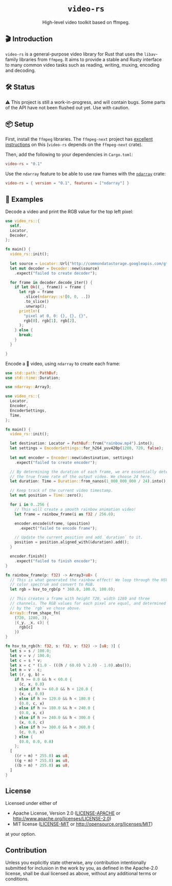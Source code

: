 <h1 align="center">
  <code>video-rs</code>
</h1>
<p align="center">High-level video toolkit based on ffmpeg.</p>

## 🎬 Introduction

`video-rs` is a general-purpose video library for Rust that uses the
`libav`-family libraries from `ffmpeg`. It aims to provide a stable and Rusty
interface to many common video tasks such as reading, writing, muxing, encoding
and decoding.

## 🛠 S️️tatus

⚠️ This project is still a work-in-progress, and will contain bugs. Some parts of
the API have not been flushed out yet. Use with caution.

## 📦 Setup

First, install the `ffmpeg` libraries. The `ffmpeg-next` project has
[excellent instructions](https://github.com/zmwangx/rust-ffmpeg/wiki/Notes-on-building#dependencies)
on this (`video-rs` depends on the `ffmpeg-next` crate).

Then, add the following to your dependencies in `Cargo.toml`:

```toml
video-rs = "0.1"
```

Use the `ndarray` feature to be able to use raw frames with the
[`ndarray`](https://github.com/rust-ndarray/ndarray) crate:

```toml
video-rs = { version = "0.1", features = ["ndarray"] }
```

## 📖 Examples

Decode a video and print the RGB value for the top left pixel:

```rust
use video_rs::{
  self,
  Locator,
  Decoder,
};

fn main() {
  video_rs::init();
  
  let source = Locator::Url("http://commondatastorage.googleapis.com/gtv-videos-bucket/sample/BigBuckBunny.mp4".parse().unwrap());
  let mut decoder = Decoder::new(&source)
    .expect("failed to create decoder");

  for frame in decoder.decode_iter() {
    if let Ok((_, frame)) = frame {
      let rgb = frame
        .slice(ndarray::s![0, 0, ..])
        .to_slice()
        .unwrap();
      println!(
        "pixel at 0, 0: {}, {}, {}",
        rgb[0], rgb[1], rgb[2],
      );
    } else {
      break;
    }
  }

}
```

Encode a 🌈 video, using `ndarray` to create each frame:

```rust
use std::path::PathBuf;
use std::time::Duration;

use ndarray::Array3;

use video_rs::{
  Locator,
  Encoder,
  EncoderSettings,
  Time,
};

fn main() {
  video_rs::init();

  let destination: Locator = PathBuf::from("rainbow.mp4").into();
  let settings = EncoderSettings::for_h264_yuv420p(1280, 720, false);
  
  let mut encoder = Encoder::new(&destination, settings)
    .expect("failed to create encoder");

  // By determining the duration of each frame, we are essentially determing
  // the true frame rate of the output video. We choose 24 here.
  let duration: Time = Duration::from_nanos(1_000_000_000 / 24).into();

  // Keep track of the current video timestamp.
  let mut position = Time::zero();

  for i in 0..256 {
    // This will create a smooth rainbow animation video!
    let frame = rainbow_frame(i as f32 / 256.0);

    encoder.encode(&frame, &position)
      .expect("failed to encode frame");

    // Update the current position and add `duration` to it.
    position = position.aligned_with(&duration).add();
  }

  encoder.finish()
    .expect("failed to finish encoder");
}

fn rainbow_frame(p: f32) -> Array3<u8> {
  // This is what generated the rainbow effect! We loop through the HSV
  // color spectrum and convert to RGB.
  let rgb = hsv_to_rgb(p * 360.0, 100.0, 100.0);

  // This creates a frame with height 720, width 1280 and three
  // channels. The RGB values for each pixel are equal, and determined
  // by the `rgb` we chose above.
  Array3::from_shape_fn(
    (720, 1280, 3),
    |(_y, _x, c)| {
      rgb[c]
    })
}

fn hsv_to_rgb(h: f32, s: f32, v: f32) -> [u8; 3] {
  let s = s / 100.0;
  let v = v / 100.0;
  let c = s * v;
  let x = c * (1.0 - (((h / 60.0) % 2.0) - 1.0).abs());
  let m = v - c;
  let (r, g, b) = 
    if h >= 0.0 && h < 60.0 {
      (c, x, 0.0)
    } else if h >= 60.0 && h < 120.0 {
      (x, c, 0.0)
    } else if h >= 120.0 && h < 180.0 {
      (0.0, c, x)
    } else if h >= 180.0 && h < 240.0 {
      (0.0, x, c)
    } else if h >= 240.0 && h < 300.0 {
      (x, 0.0, c)
    } else if h >= 300.0 && h < 360.0 {
      (c, 0.0, x)
    } else {
      (0.0, 0.0, 0.0)
    };
  [
    ((r + m) * 255.0) as u8,
    ((g + m) * 255.0) as u8,
    ((b + m) * 255.0) as u8,
  ]
}
```

## License

Licensed under either of

 * Apache License, Version 2.0
   ([LICENSE-APACHE](LICENSE-APACHE) or http://www.apache.org/licenses/LICENSE-2.0)
 * MIT license
   ([LICENSE-MIT](LICENSE-MIT) or http://opensource.org/licenses/MIT)

at your option.

## Contribution

Unless you explicitly state otherwise, any contribution intentionally submitted
for inclusion in the work by you, as defined in the Apache-2.0 license, shall be
dual licensed as above, without any additional terms or conditions.
